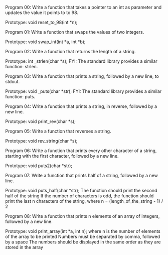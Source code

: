 Program 00: Write a function that takes a pointer to an int as parameter and updates the value it points to to 98.

Prototype: void reset_to_98(int *n);


Program 01: Write a function that swaps the values of two integers.

Prototype: void swap_int(int *a, int *b);


Program 02: Write a function that returns the length of a string.

Prototype: int _strlen(char *s);
FYI: The standard library provides a similar function: strlen.


Program 03: Write a function that prints a string, followed by a new line, to stdout.

Prototype: void _puts(char *str);
FYI: The standard library provides a similar function: puts.


Program 04: Write a function that prints a string, in reverse, followed by a new line.

Prototype: void print_rev(char *s);


Program 05: Write a function that reverses a string.

Prototype: void rev_string(char *s);


Program 06: Write a function that prints every other character of a string, starting with the first character, followed by a new line.

Prototype: void puts2(char *str);


Program 07: Write a function that prints half of a string, followed by a new line.

Prototype: void puts_half(char *str);
The function should print the second half of the string
If the number of characters is odd, the function should print the last n characters of the string, where n = (length_of_the_string - 1) / 2


Program 08: Write a function that prints n elements of an array of integers, followed by a new line.

Prototype: void print_array(int *a, int n);
where n is the number of elements of the array to be printed
Numbers must be separated by comma, followed by a space
The numbers should be displayed in the same order as they are stored in the array
